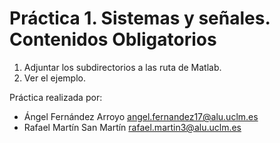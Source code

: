 # Práctica 1. Sistemas y señales. Contenidos Obligatorios

1. Adjuntar los subdirectorios a las ruta de Matlab.
2. Ver el ejemplo.

Práctica realizada por:
- Ángel Fernández Arroyo <angel.fernandez17@alu.uclm.es>
- Rafael Martín San Martín <rafael.martin3@alu.uclm.es>

